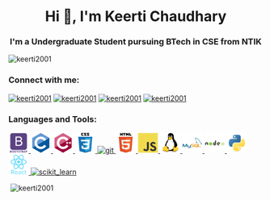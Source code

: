 <h1 align="center">Hi 👋, I'm Keerti Chaudhary</h1>
<h3 align="center">I'm a Undergraduate Student pursuing BTech in CSE from NTIK</h3>

<p align="left"> <img src="https://komarev.com/ghpvc/?username=keerti2001&label=Profile%20views&color=0e75b6&style=flat" alt="keerti2001" /> </p>


<h3 align="left">Connect with me:</h3>
<p align="left">
<a href="https://dev.to/keerti2001" target="blank"><img align="center" src="https://cdn.jsdelivr.net/npm/simple-icons@3.0.1/icons/dev-dot-to.svg" alt="keerti2001" height="30" width="40" /></a>
<a href="https://www.linkedin.com/in/keerti-chaudhary-73801b197/" target="blank"><img align="center" src="https://cdn.jsdelivr.net/npm/simple-icons@3.0.1/icons/linkedin.svg" alt="keerti2001" height="30" width="40" /></a>
<a href="https://www.instagram.com/_keertii__/" target="blank"><img align="center" src="https://cdn.jsdelivr.net/npm/simple-icons@3.0.1/icons/instagram.svg" alt="keerti2001" height="30" width="40" /></a>
<a href="https://medium.com/@keerti2001.kc" target="blank"><img align="center" src="https://cdn.jsdelivr.net/npm/simple-icons@3.0.1/icons/medium.svg" alt="keerti2001" height="30" width="40" /></a>
</p>

<h3 align="left">Languages and Tools:</h3>
<p align="left"> <a href="https://getbootstrap.com" target="_blank"> <img src="https://raw.githubusercontent.com/devicons/devicon/master/icons/bootstrap/bootstrap-plain-wordmark.svg" alt="bootstrap" width="40" height="40"/> </a> <a href="https://www.cprogramming.com/" target="_blank"> <img src="https://raw.githubusercontent.com/devicons/devicon/master/icons/c/c-original.svg" alt="c" width="40" height="40"/> </a> <a href="https://www.w3schools.com/cpp/" target="_blank"> <img src="https://raw.githubusercontent.com/devicons/devicon/master/icons/cplusplus/cplusplus-original.svg" alt="cplusplus" width="40" height="40"/> </a> <a href="https://www.w3schools.com/css/" target="_blank"> <img src="https://raw.githubusercontent.com/devicons/devicon/master/icons/css3/css3-original-wordmark.svg" alt="css3" width="40" height="40"/> </a> <a href="https://git-scm.com/" target="_blank"> <img src="https://www.vectorlogo.zone/logos/git-scm/git-scm-icon.svg" alt="git" width="40" height="40"/> </a> <a href="https://www.w3.org/html/" target="_blank"> <img src="https://raw.githubusercontent.com/devicons/devicon/master/icons/html5/html5-original-wordmark.svg" alt="html5" width="40" height="40"/> </a> <a href="https://developer.mozilla.org/en-US/docs/Web/JavaScript" target="_blank"> <img src="https://raw.githubusercontent.com/devicons/devicon/master/icons/javascript/javascript-original.svg" alt="javascript" width="40" height="40"/> </a> <a href="https://www.linux.org/" target="_blank"> <img src="https://raw.githubusercontent.com/devicons/devicon/master/icons/linux/linux-original.svg" alt="linux" width="40" height="40"/> </a> <a href="https://www.mysql.com/" target="_blank"> <img src="https://raw.githubusercontent.com/devicons/devicon/master/icons/mysql/mysql-original-wordmark.svg" alt="mysql" width="40" height="40"/> </a> <a href="https://nodejs.org" target="_blank"> <img src="https://raw.githubusercontent.com/devicons/devicon/master/icons/nodejs/nodejs-original-wordmark.svg" alt="nodejs" width="40" height="40"/> </a> <a href="https://www.python.org" target="_blank"> <img src="https://raw.githubusercontent.com/devicons/devicon/master/icons/python/python-original.svg" alt="python" width="40" height="40"/> </a> <a href="https://reactjs.org/" target="_blank"> <img src="https://raw.githubusercontent.com/devicons/devicon/master/icons/react/react-original-wordmark.svg" alt="react" width="40" height="40"/> </a> <a href="https://scikit-learn.org/" target="_blank"> <img src="https://upload.wikimedia.org/wikipedia/commons/0/05/Scikit_learn_logo_small.svg" alt="scikit_learn" width="40" height="40"/> </a> </p>
<!-- 
<p><img align="left" src="https://github-readme-stats.vercel.app/api/top-langs?username=keerti2001&show_icons=true&locale=en&layout=compact" alt="keerti2001" /></p>
 -->
<p>&nbsp;<img align="center" src="https://github-readme-stats.vercel.app/api?username=keerti2001&show_icons=true&locale=en" alt="keerti2001" /></p>
<!-- 
<p><img align="center" src="https://github-readme-streak-stats.herokuapp.com/?user=keerti2001&" alt="keerti2001" /></p> -->
